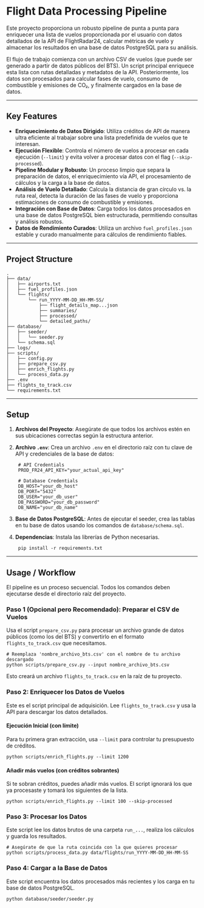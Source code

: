 # Flight Data Processing Pipeline

Este proyecto proporciona un robusto pipeline de punta a punta para enriquecer una lista de vuelos proporcionada por el usuario con datos detallados de la API de FlightRadar24, calcular métricas de vuelo y almacenar los resultados en una base de datos PostgreSQL para su análisis.

El flujo de trabajo comienza con un archivo CSV de vuelos (que puede ser generado a partir de datos públicos del BTS). Un script principal enriquece esta lista con rutas detalladas y metadatos de la API. Posteriormente, los datos son procesados para calcular fases de vuelo, consumo de combustible y emisiones de CO₂, y finalmente cargados en la base de datos.

---

## Key Features

- **Enriquecimiento de Datos Dirigido**: Utiliza créditos de API de manera ultra eficiente al trabajar sobre una lista predefinida de vuelos que te interesan.
- **Ejecución Flexible**: Controla el número de vuelos a procesar en cada ejecución (`--limit`) y evita volver a procesar datos con el flag (`--skip-processed`).
- **Pipeline Modular y Robusto**: Un proceso limpio que separa la preparación de datos, el enriquecimiento vía API, el procesamiento de cálculos y la carga a la base de datos.
- **Análisis de Vuelo Detallado**: Calcula la distancia de gran círculo vs. la ruta real, detecta la duración de las fases de vuelo y proporciona estimaciones de consumo de combustible y emisiones.
- **Integración con Base de Datos**: Carga todos los datos procesados en una base de datos PostgreSQL bien estructurada, permitiendo consultas y análisis robustos.
- **Datos de Rendimiento Curados**: Utiliza un archivo `fuel_profiles.json` estable y curado manualmente para cálculos de rendimiento fiables.

---

## Project Structure

    .
    ├── data/
    │   ├── airports.txt
    │   ├── fuel_profiles.json
    │   └── flights/
    │       └── run_YYYY-MM-DD_HH-MM-SS/
    │           ├── flight_details_map...json
    │           ├── summaries/
    │           ├── processed/
    │           └── detailed_paths/
    ├── database/
    │   ├── seeder/
    │   │   └── seeder.py
    │   └── schema.sql
    ├── logs/
    ├── scripts/
    │   ├── config.py
    │   ├── prepare_csv.py
    │   ├── enrich_flights.py
    │   └── process_data.py
    ├── .env
    ├── flights_to_track.csv
    └── requirements.txt

---

## Setup

1. **Archivos del Proyecto**: Asegúrate de que todos los archivos estén en sus ubicaciones correctas según la estructura anterior.

2. **Archivo `.env`**: Crea un archivo `.env` en el directorio raíz con tu clave de API y credenciales de la base de datos:

        # API Credentials
        PROD_FR24_API_KEY="your_actual_api_key"

        # Database Credentials
        DB_HOST="your_db_host"
        DB_PORT="5432"
        DB_USER="your_db_user"
        DB_PASSWORD="your_db_password"
        DB_NAME="your_db_name"

3. **Base de Datos PostgreSQL**: Antes de ejecutar el seeder, crea las tablas en tu base de datos usando los comandos de `database/schema.sql`.

4. **Dependencias**: Instala las librerías de Python necesarias.

        pip install -r requirements.txt

---

## Usage / Workflow

El pipeline es un proceso secuencial. Todos los comandos deben ejecutarse desde el directorio raíz del proyecto.

### Paso 1 (Opcional pero Recomendado): Preparar el CSV de Vuelos

Usa el script `prepare_csv.py` para procesar un archivo grande de datos públicos (como los del BTS) y convertirlo en el formato `flights_to_track.csv` que necesitamos.

    # Reemplaza 'nombre_archivo_bts.csv' con el nombre de tu archivo descargado
    python scripts/prepare_csv.py --input nombre_archivo_bts.csv

Esto creará un archivo `flights_to_track.csv` en la raíz de tu proyecto.

### Paso 2: Enriquecer los Datos de Vuelos

Este es el script principal de adquisición. Lee `flights_to_track.csv` y usa la API para descargar los datos detallados.

#### Ejecución Inicial (con límite)

Para tu primera gran extracción, usa `--limit` para controlar tu presupuesto de créditos.

    python scripts/enrich_flights.py --limit 1200

#### Añadir más vuelos (con créditos sobrantes)

Si te sobran créditos, puedes añadir más vuelos. El script ignorará los que ya procesaste y tomará los siguientes de la lista.

    python scripts/enrich_flights.py --limit 100 --skip-processed

### Paso 3: Procesar los Datos

Este script lee los datos brutos de una carpeta `run_...`, realiza los cálculos y guarda los resultados.

    # Asegúrate de que la ruta coincida con la que quieres procesar
    python scripts/process_data.py data/flights/run_YYYY-MM-DD_HH-MM-SS

### Paso 4: Cargar a la Base de Datos

Este script encuentra los datos procesados más recientes y los carga en tu base de datos PostgreSQL.

    python database/seeder/seeder.py
